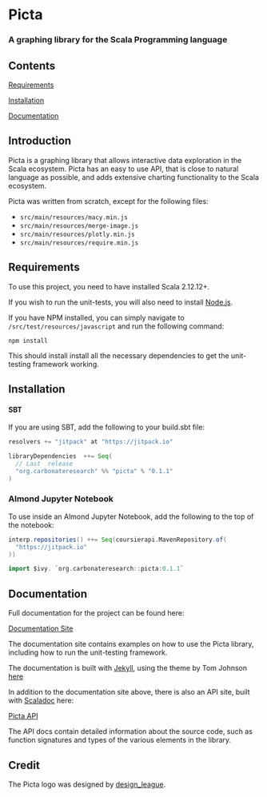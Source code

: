 # Picta

### A graphing library for the Scala Programming language

## Contents 

[Requirements](#requirements)

[Installation](#installation)

[Documentation](#documentation)

## Introduction

Picta is a graphing library that allows interactive data exploration in the Scala ecosystem. Picta has an easy to use API, that is close to natural language as possible, and adds extensive charting functionality to the Scala ecosystem.

Picta was written from scratch, except for the following files:

- ```src/main/resources/macy.min.js```
- ```src/main/resources/merge-image.js```
- ```src/main/resources/plotly.min.js```
- ```src/main/resources/require.min.js```

## Requirements

To use this project, you need to have installed Scala 2.12.12+.

If you wish to run the unit-tests, you will also need to install [Node.js](https://nodejs.org/en/). 

If you have NPM installed, you can simply navigate to ```/src/test/resources/javascript``` and run the following command:

```shell
npm install
```

This should install install all the necessary dependencies to get the unit-testing framework working.

## Installation

#### SBT

If you are using SBT, add the following to your build.sbt file:

```scala
resolvers += "jitpack" at "https://jitpack.io"

libraryDependencies  ++= Seq(
  // Last  release
  "org.carbonateresearch" %% "picta" % "0.1.1"
)
```

### Almond Jupyter Notebook

To use inside an Almond Jupyter Notebook, add the following to the top of the notebook:

```scala
interp.repositories() ++= Seq(coursierapi.MavenRepository.of(
  "https://jitpack.io"
))

import $ivy. `org.carbonateresearch::picta:0.1.1`
```

## Documentation

Full documentation for the project can be found here:

[Documentation Site](https://acse-fk4517.github.io/picta-docs/index.html)

The documentation site contains examples on how to use the Picta library, including how to run the unit-testing framework.

The documentation is built with [Jekyll](https://jekyllrb.com), using the theme by Tom Johnson [here](https://github.com/tomjoht/documentation-theme-jekyll)

In addition to the documentation site above, there is also an API site, built with [Scaladoc](https://docs.scala-lang.org/overviews/scaladoc/for-library-authors.html) here:

[Picta API](https://acse-fk4517.github.io/picta-api/)

The API docs contain detailed information about the source code, such as function signatures and types of the various elements in the library.

## Credit

The Picta logo was designed by [design_league](https://www.fiverr.com/design_league).

















